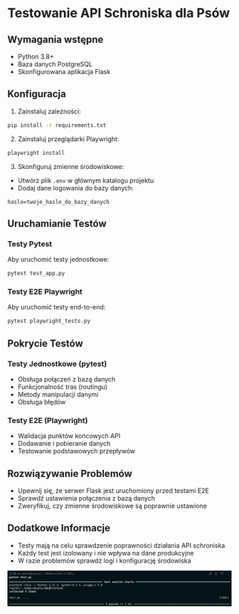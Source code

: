 # Testowanie API Schroniska dla Psów

## Wymagania wstępne

- Python 3.8+
- Baza danych PostgreSQL
- Skonfigurowana aplikacja Flask

## Konfiguracja

1. Zainstaluj zależności:
```bash
pip install -r requirements.txt
```

2. Zainstaluj przeglądarki Playwright:
```bash
playwright install
```

3. Skonfiguruj zmienne środowiskowe:
- Utwórz plik `.env` w głównym katalogu projektu
- Dodaj dane logowania do bazy danych:
```
haslo=twoje_haslo_do_bazy_danych
```

## Uruchamianie Testów

### Testy Pytest
Aby uruchomić testy jednostkowe:
```bash
pytest test_app.py
```

### Testy E2E Playwright
Aby uruchomić testy end-to-end:
```bash
pytest playwright_tests.py
```

## Pokrycie Testów

### Testy Jednostkowe (pytest)
- Obsługa połączeń z bazą danych
- Funkcjonalność tras (routingu)
- Metody manipulacji danymi
- Obsługa błędów

### Testy E2E (Playwright)
- Walidacja punktów końcowych API
- Dodawanie i pobieranie danych
- Testowanie podstawowych przepływów

## Rozwiązywanie Problemów
- Upewnij się, że serwer Flask jest uruchomiony przed testami E2E
- Sprawdź ustawienia połączenia z bazą danych
- Zweryfikuj, czy zmienne środowiskowe są poprawnie ustawione

## Dodatkowe Informacje
- Testy mają na celu sprawdzenie poprawności działania API schroniska
- Każdy test jest izolowany i nie wpływa na dane produkcyjne
- W razie problemów sprawdź logi i konfigurację środowiska

![Screenshot](https://github.com/JMatuszczakk/CWLB/blob/main/Screenshot_2024-12-04_at_00.00.37.png)
